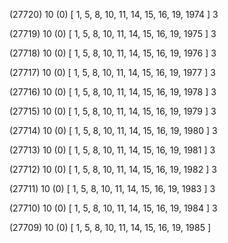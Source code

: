 (27720) 10 (0) [ 1, 5, 8, 10, 11, 14, 15, 16, 19, 1974 ] 3 


(27719) 10 (0) [ 1, 5, 8, 10, 11, 14, 15, 16, 19, 1975 ] 3 


(27718) 10 (0) [ 1, 5, 8, 10, 11, 14, 15, 16, 19, 1976 ] 3 


(27717) 10 (0) [ 1, 5, 8, 10, 11, 14, 15, 16, 19, 1977 ] 3 


(27716) 10 (0) [ 1, 5, 8, 10, 11, 14, 15, 16, 19, 1978 ] 3 


(27715) 10 (0) [ 1, 5, 8, 10, 11, 14, 15, 16, 19, 1979 ] 3 


(27714) 10 (0) [ 1, 5, 8, 10, 11, 14, 15, 16, 19, 1980 ] 3 


(27713) 10 (0) [ 1, 5, 8, 10, 11, 14, 15, 16, 19, 1981 ] 3 


(27712) 10 (0) [ 1, 5, 8, 10, 11, 14, 15, 16, 19, 1982 ] 3 


(27711) 10 (0) [ 1, 5, 8, 10, 11, 14, 15, 16, 19, 1983 ] 3 


(27710) 10 (0) [ 1, 5, 8, 10, 11, 14, 15, 16, 19, 1984 ] 3 


(27709) 10 (0) [ 1, 5, 8, 10, 11, 14, 15, 16, 19, 1985 ]  

